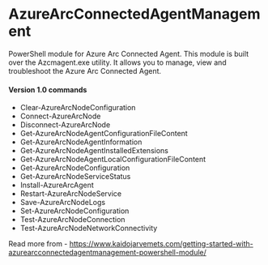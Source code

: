 # AzureArcConnectedAgentManagement
PowerShell module for Azure Arc Connected Agent. This module is built over the Azcmagent.exe utility. It allows you to manage, view and troubleshoot the Azure Arc Connected Agent.


#### Version 1.0 commands
* Clear-AzureArcNodeConfiguration<br>
* Connect-AzureArcNode<br>
* Disconnect-AzureArcNode<br>
* Get-AzureArcNodeAgentConfigurationFileContent<br>
* Get-AzureArcNodeAgentInformation<br>
* Get-AzureArcNodeAgentInstalledExtensions<br>
* Get-AzureArcNodeAgentLocalConfigurationFileContent<br>
* Get-AzureArcNodeConfiguration<br>
* Get-AzureArcNodeServiceStatus<br>
* Install-AzureArcAgent<br>
* Restart-AzureArcNodeService<br>
* Save-AzureArcNodeLogs<br>
* Set-AzureArcNodeConfiguration<br>
* Test-AzureArcNodeConnection<br>
* Test-AzureArcNodeNetworkConnectivity<br>


Read more from - https://www.kaidojarvemets.com/getting-started-with-azurearcconnectedagentmanagement-powershell-module/
